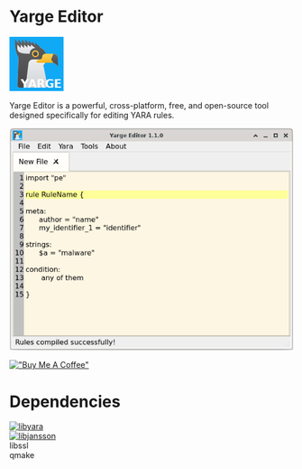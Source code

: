 # Yarge Editor

![Logo](images/yarge2.png )

Yarge Editor is a powerful, cross-platform, free, and open-source tool designed specifically for editing YARA rules.

![Screenshot](images/screenshot.png )

[!["Buy Me A Coffee"](https://www.buymeacoffee.com/assets/img/custom_images/orange_img.png)](https://www.buymeacoffee.com/jlamk)

# Dependencies
[![libyara](libyara)](https://github.com/VirusTotal/yara)<br>
[![libjansson](libjansson)](https://github.com/akheron/jansson)<br>
libssl<br>
qmake<br>